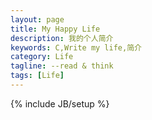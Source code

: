 ```yaml
---
layout: page
title: My Happy Life
description: 我的个人简介
keywords: C,Write my life,简介
category: Life
tagline: --read & think
tags: [Life]
---
```

{% include JB/setup %}

<script src="https://gist.github.com/Jing0/11403586.js"></script>